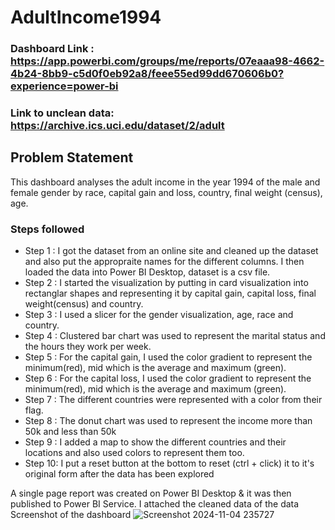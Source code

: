 # AdultIncome1994


### Dashboard Link : https://app.powerbi.com/groups/me/reports/07eaaa98-4662-4b24-8bb9-c5d0f0eb92a8/feee55ed99dd670606b0?experience=power-bi
### Link to unclean data: https://archive.ics.uci.edu/dataset/2/adult

## Problem Statement

This dashboard analyses the adult income in the year 1994 of the male and female gender by race, capital gain and loss, country, final weight (census), age. 
 


### Steps followed 

- Step 1 : I got the dataset from an online site and cleaned up the dataset and also put the appropraite names for the different columns. I then loaded the data into Power BI Desktop, dataset is a csv file.
- Step 2 : I started the visualization by putting in card visualization into rectanglar shapes and representing it by capital gain, capital loss, final weight(census) and country.
- Step 3 : I used a slicer for the gender visualization, age, race and country.
- Step 4 : Clustered bar chart was used to represent the marital status and the hours they work per week.
- Step 5 : For the capital gain, I used the color gradient to represent the minimum(red), mid which is the average and maximum (green).
- Step 6 : For the capital loss, I used the color gradient to represent the minimum(red), mid which is the average and maximum (green).
- Step 7 : The different countries were represented with a color from their flag.
- Step 8 : The donut chart was used to represent the income more than 50k and less than 50k
- Step 9 : I added a map to show the different countries and their locations and also used colors to represent them too.
- Step 10: I put a reset button at the bottom to reset (ctrl + click) it to it's original form after the data has been explored
          

A single page report was created on Power BI Desktop & it was then published to Power BI Service.
I attached the cleaned data of the data
Screenshot of the dashboard
![Screenshot 2024-11-04 235727](https://github.com/user-attachments/assets/4acbcc56-9a22-4a80-b10e-f973df910839)

        
